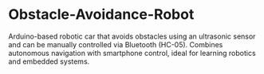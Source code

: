 # Obstacle-Avoidance-Robot
Arduino-based robotic car that avoids obstacles using an ultrasonic sensor and can be manually controlled via Bluetooth (HC-05). Combines autonomous navigation with smartphone control, ideal for learning robotics and embedded systems.
